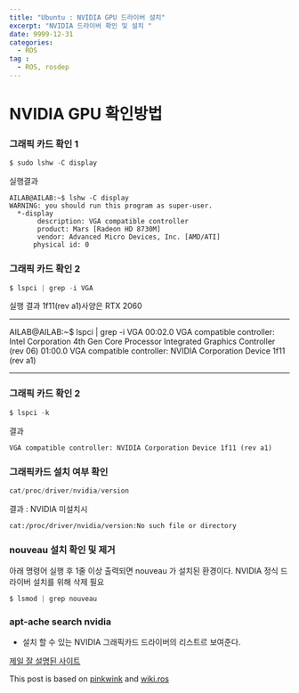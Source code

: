 ```yaml
---
title: "Ubuntu : NVIDIA GPU 드라이버 설치"
excerpt: "NVIDIA 드라이버 확인 및 설치 " 
date: 9999-12-31
categories:
  - ROS
tag :
  - ROS, rosdep
---
```


#  NVIDIA GPU 확인방법

### 그래픽 카드 확인 1  
```c
$ sudo lshw -C display
```
실행결과
~~~~
AILAB@AILAB:~$ lshw -C display
WARNING: you should run this program as super-user.
  *-display  
       description: VGA compatible controller
       product: Mars [Radeon HD 8730M]
       vendor: Advanced Micro Devices, Inc. [AMD/ATI]
      physical id: 0
~~~~

### 그래픽 카드 확인 2
```c
$ lspci | grep -i VGA
```
실행 결과 
 1f11(rev a1)사양은 RTX 2060
***
AILAB@AILAB:~$ lspci | grep -i VGA
00:02.0 VGA compatible controller: Intel Corporation 4th Gen Core Processor Integrated Graphics Controller (rev 06)
01:00.0 VGA compatible controller: NVIDIA Corporation Device 1f11 (rev a1)
***

### 그래픽 카드 확인 2
```c
$ lspci -k
```
결과  
```
VGA compatible controller: NVIDIA Corporation Device 1f11 (rev a1)
```


### 그래픽카드 설치 여부 확인
```c
cat/proc/driver/nvidia/version
```
결과 :  NVIDIA 미설치시
```
cat:/proc/driver/nvidia/version:No such file or directory
```




### nouveau 설치 확인 및 제거
아래 명령어 실행 후 1줄 이상 출력되면 nouveau 가 설치된 환경이다. NVIDIA 정식 드라이버 설치를 위해 삭제 필요 

```C
$ lsmod | grep nouveau
```



### apt-ache search nvidia  
- 설치 할 수 있는 NVIDIA 그래픽카드 드라이버의 리스트르 보여준다. 


[제일 잘 설명된 사이트](https://smprlab.tistory.com/29)






 
This post is based on [pinkwink](https://github.com/PinkWink) and [wiki.ros](http://wiki.ros.org/rosdep#INstalling_rosdep)

